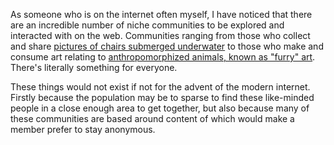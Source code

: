 As someone who is on the internet often myself, I have noticed that there are an incredible number of niche communities to be explored and interacted with on the web. Communities ranging from those who collect and share [pictures of chairs submerged underwater](https://www.reddit.com/r/chairsunderwater/) to those who make and consume art relating to [anthropomorphized animals, known as "furry" art](https://www.youtube.com/watch?v=dQw4w9WgXcQ). There's literally something for everyone. 

These things would not exist if not for the advent of the modern internet. Firstly because the population may be to sparse to find these like-minded people in a close enough area to get together, but also because many of these communities are based around content of which would make a member prefer to stay anonymous. 